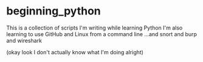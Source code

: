 # beginning_python
This is a collection of scripts I'm writing while learning Python
I'm also learning to use GitHub 
and Linux from a command line 
...and snort and burp and wireshark 

(okay look I don't actually know what I'm doing alright)

